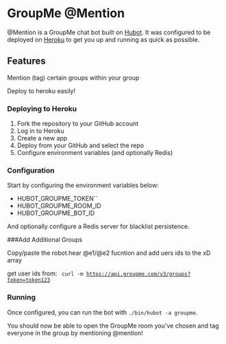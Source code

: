 # GroupMe @Mention

@Mention is a GroupMe chat bot built on [Hubot][hubot]. It was configured to be
deployed on [Heroku][heroku] to get you up and running as quick as possible.

[heroku]: http://www.heroku.com
[hubot]: http://hubot.github.com


## Features

Mention (tag) certain groups within your group

Deploy to heroku easily!


### Deploying to Heroku

1. Fork the repository to your GitHub account
2. Log in to Heroku
3. Create a new app
4. Deploy from your GitHub and select the repo
5. Configure environment variables (and optionally Redis)


### Configuration

Start by configuring the environment variables below:

- HUBOT_GROUPME_TOKEN``
- HUBOT_GROUPME_ROOM_ID
- HUBOT_GROUPME_BOT_ID

And optionally configure a Redis server for blacklist persistence.


###Add Additional Groups

Copy/paste the robot.hear @e1/@e2 fucntion and add uers ids to the xD array

get user ids from:
<code>  curl -m https://api.groupme.com/v3/groups?token=token123</code>
### Running

Once configured, you can run the bot with `./bin/hubot -a groupme`. 

You should now be able to open the GroupMe room you've chosen and tag everyone in the group by mentioning @mention!

